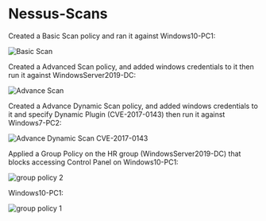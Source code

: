 # Nessus-Scans
Created a Basic Scan policy and ran it against Windows10-PC1:

![Basic Scan](https://github.com/Larry-Wilkes-CyberCloud/Nessus-Scans/assets/93053015/ace53de4-7c89-4bee-b5a5-c1cf790edfa9)

Created a Advanced Scan policy, and added windows credentials to it then run it against WindowsServer2019-DC:

![Advance Scan](https://github.com/Larry-Wilkes-CyberCloud/Nessus-Scans/assets/93053015/6a89f4b5-f2fe-4318-82da-95444db7fd1b)

Created a Advance Dynamic Scan policy, and added windows credentials to it and specify Dynamic Plugin (CVE-2017-0143) then run it against Windows7-PC2:

![Advance Dynamic Scan CVE-2017-0143](https://github.com/Larry-Wilkes-CyberCloud/Nessus-Scans/assets/93053015/06581070-ec67-4f57-8520-7fbcee5e30d3)

Applied a Group Policy on the HR group (WindowsServer2019-DC) that blocks accessing Control Panel on Windows10-PC1:

![group policy 2](https://github.com/Larry-Wilkes-CyberCloud/Nessus-Scans/assets/93053015/b71006e7-cf92-493e-95fc-4589da559f0a)

 Windows10-PC1:
 
![group policy 1](https://github.com/Larry-Wilkes-CyberCloud/Nessus-Scans/assets/93053015/756c0a1e-ef15-425d-a65a-1c44938d3979)
